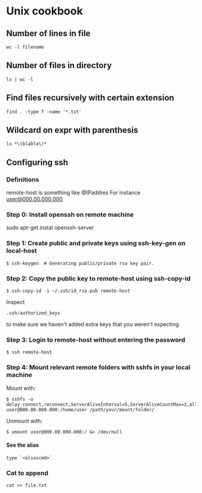 # Unix cookbook

## Number of lines in file

    wc -l filename

## Number of files in directory

    ls | wc -l

## Find files recursively with certain extension

    find . -type f -name '*.txt'

## Wildcard on expr with parenthesis

    ls *\(blabla\)*

## Configuring ssh

### Definitions

remote-host is something like <username>@IPaddres
For instance user@000.00.000.000

### Step 0: Install openssh on remote machine

sudo apt-get instal openssh-server


### Step 1: Create public and private keys using ssh-key-gen on local-host


    $ ssh-keygen  # Generating public/private rsa key pair.


### Step 2: Copy the public key to remote-host using ssh-copy-id


    $ ssh-copy-id -i ~/.ssh/id_rsa.pub remote-host

Inspect

    .ssh/authorized_keys

to make sure we haven't added extra keys that you weren't expecting.

### Step 3: Login to remote-host without entering the password

    $ ssh remote-host

### Step 4: Mount relevant remote folders with sshfs in your local machine

Mount with:

    $ sshfs -o delay_connect,reconnect,ServerAliveInterval=5,ServerAliveCountMax=3,allow_other,default_permissions,IdentityFile=/local/path/to/private/key user@000.00.000.000:/home/user /path/your/mount/folder/


Unmount with:

    $ umount user@000.00.000.000:/ &> /dev/null


#### See the alias

    type `<aliascmd>`

### Cat to append

    cat >> file.txt
